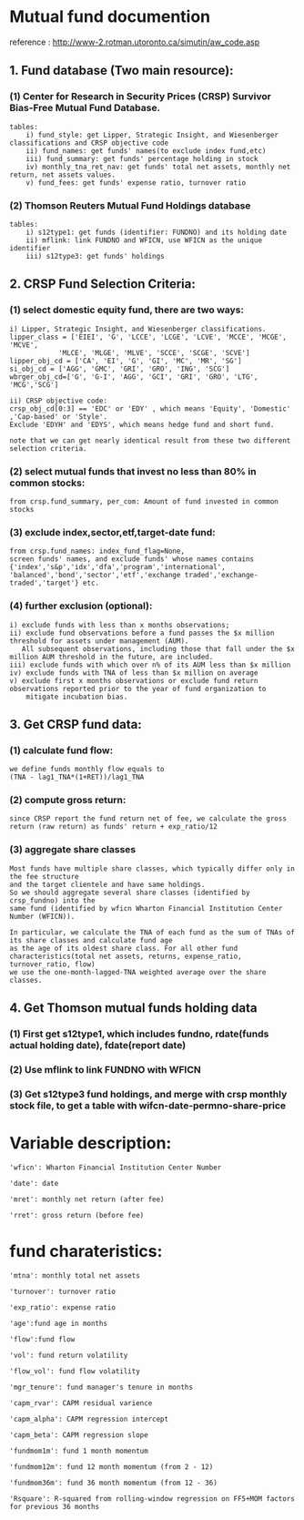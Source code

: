 # Mutual fund documention
reference : http://www-2.rotman.utoronto.ca/simutin/aw_code.asp
## 1. Fund database (Two main resource): 
### (1) Center for Research in Security Prices (CRSP) Survivor Bias-Free Mutual Fund Database. 
	tables:
		i) fund_style: get Lipper, Strategic Insight, and Wiesenberger classifications and CRSP objective code
		ii) fund_names: get funds' names(to exclude index fund,etc)
		iii) fund_summary: get funds' percentage holding in stock
		iv) monthly_tna_ret_nav: get funds' total net assets, monthly net return, net assets values.
		v) fund_fees: get funds' expense ratio, turnover ratio
		

### (2) Thomson Reuters Mutual Fund Holdings database
	tables:
		i) s12type1: get funds (identifier: FUNDNO) and its holding date
		ii) mflink: link FUNDNO and WFICN, use WFICN as the unique identifier
		iii) s12type3: get funds' holdings 


## 2. CRSP Fund Selection Criteria:
### (1) select domestic equity fund, there are two ways:
	
	i) Lipper, Strategic Insight, and Wiesenberger classifications. 
	lipper_class = ['EIEI', 'G', 'LCCE', 'LCGE', 'LCVE', 'MCCE', 'MCGE', 'MCVE',
                'MLCE', 'MLGE', 'MLVE', 'SCCE', 'SCGE', 'SCVE']
	lipper_obj_cd = ['CA', 'EI', 'G', 'GI', 'MC', 'MR', 'SG']
	si_obj_cd = ['AGG', 'GMC', 'GRI', 'GRO', 'ING', 'SCG']
	wbrger_obj_cd=['G', 'G-I', 'AGG', 'GCI', 'GRI', 'GRO', 'LTG', 'MCG','SCG']

	ii) CRSP objective code:
	crsp_obj_cd[0:3] == 'EDC' or 'EDY' , which means 'Equity', 'Domestic' ,'Cap-based' or 'Style'. 
	Exclude 'EDYH' and 'EDYS', which means hedge fund and short fund.

	note that we can get nearly identical result from these two different selection criteria.

### (2) select mutual funds that invest no less than 80% in common stocks:
	from crsp.fund_summary, per_com: Amount of fund invested in common stocks

### (3) exclude index,sector,etf,target-date fund:
	from crsp.fund_names: index_fund_flag=None,
	screen funds' names, and exclude funds' whose names contains {'index','s&p','idx','dfa','program','international',
	'balanced','bond','sector','etf','exchange traded','exchange-traded','target'} etc.

### (4) further exclusion (optional): 
	i) exclude funds with less than x months observations;
	ii) exclude fund observations before a fund passes the $x million threshold for assets under management (AUM).
	   All subsequent observations, including those that fall under the $x million AUM threshold in the future, are included.
	iii) exclude funds with which over n% of its AUM less than $x million 
	iv) exclude funds with TNA of less than $x million on average
	v) exclude first x months observations or exclude fund return observations reported prior to the year of fund organization to 
	    mitigate incubation bias.


## 3. Get CRSP fund data:
### (1) calculate fund flow:
	we define funds monthly flow equals to 
	(TNA - lag1_TNA*(1+RET))/lag1_TNA

### (2) compute gross return:
	since CRSP report the fund return net of fee, we calculate the gross return (raw return) as funds' return + exp_ratio/12

### (3) aggregate share classes
	Most funds have multiple share classes, which typically differ only in the fee structure 
	and the target clientele and have same holdings.
	So we should aggregate several share classes (identified by crsp_fundno) into the 
	same fund (identified by wficn Wharton Financial Institution Center Number (WFICN)). 

	In particular, we calculate the TNA of each fund as the sum of TNAs of its share classes and calculate fund age 
	as the age of its oldest share class. For all other fund characteristics(total net assets, returns, expense_ratio, turnover_ratio, flow)
	we use the one-month-lagged-TNA weighted average over the share classes. 



## 4. Get Thomson mutual funds holding data
### (1) First get s12type1, which includes fundno, rdate(funds actual holding date), fdate(report date)
### (2) Use mflink to link FUNDNO with WFICN 
### (3) Get s12type3 fund holdings, and merge with crsp monthly stock file, to get a table with wifcn-date-permno-share-price

#


# Variable description:

	'wficn': Wharton Financial Institution Center Number

	'date': date

	'mret': monthly net return (after fee) 

	'rret': gross return (before fee) 

# fund charateristics:
	
	'mtna': monthly total net assets 
	
	'turnover': turnover ratio 

	'exp_ratio': expense ratio 

	'age':fund age in months

	'flow':fund flow 

	'vol': fund return volatility 

	'flow_vol': fund flow volatility

	'mgr_tenure': fund manager's tenure in months

	'capm_rvar': CAPM residual varience

	'capm_alpha': CAPM regression intercept

	'capm_beta': CAPM regression slope

	'fundmom1m': fund 1 month momentum 

	'fundmom12m': fund 12 month momentum (from 2 - 12)

	'fundmom36m': fund 36 month momentum (from 12 - 36)

	'Rsquare': R-squared from rolling-window regression on FF5+MOM factors for previous 36 months

	